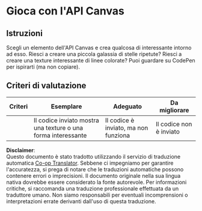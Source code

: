 <!--
CO_OP_TRANSLATOR_METADATA:
{
  "original_hash": "ca1cf78a4c60df77ab32a154ec024d7f",
  "translation_date": "2025-08-25T22:20:49+00:00",
  "source_file": "6-space-game/2-drawing-to-canvas/assignment.md",
  "language_code": "it"
}
-->
# Gioca con l'API Canvas

## Istruzioni

Scegli un elemento dell'API Canvas e crea qualcosa di interessante intorno ad esso. Riesci a creare una piccola galassia di stelle ripetute? Riesci a creare una texture interessante di linee colorate? Puoi guardare su CodePen per ispirarti (ma non copiare).

## Criteri di valutazione

| Criteri  | Esemplare                                                 | Adeguato                           | Da migliorare         |
| -------- | --------------------------------------------------------- | ---------------------------------- | --------------------- |
|          | Il codice inviato mostra una texture o una forma interessante | Il codice è inviato, ma non funziona | Il codice non è inviato |

**Disclaimer**:  
Questo documento è stato tradotto utilizzando il servizio di traduzione automatica [Co-op Translator](https://github.com/Azure/co-op-translator). Sebbene ci impegniamo per garantire l'accuratezza, si prega di notare che le traduzioni automatiche possono contenere errori o imprecisioni. Il documento originale nella sua lingua nativa dovrebbe essere considerato la fonte autorevole. Per informazioni critiche, si raccomanda una traduzione professionale effettuata da un traduttore umano. Non siamo responsabili per eventuali incomprensioni o interpretazioni errate derivanti dall'uso di questa traduzione.